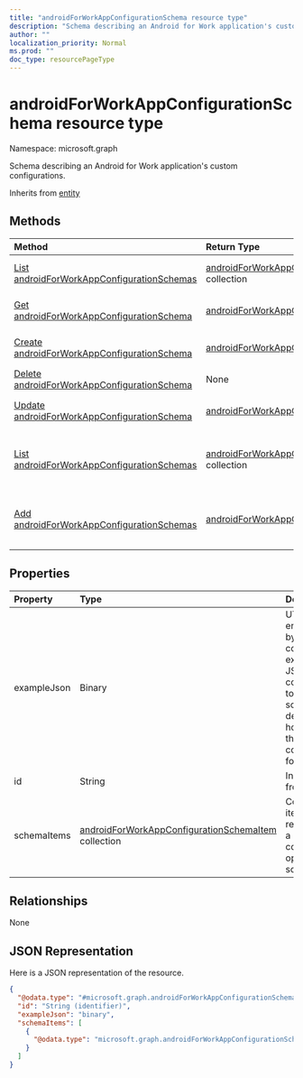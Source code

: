 ```yaml
---
title: "androidForWorkAppConfigurationSchema resource type"
description: "Schema describing an Android for Work application's custom configurations."
author: ""
localization_priority: Normal
ms.prod: ""
doc_type: resourcePageType
---
```


# androidForWorkAppConfigurationSchema resource type


Namespace: microsoft.graph

Schema describing an Android for Work application's custom configurations.


Inherits from [entity](../resources/entity.md)

## Methods
|Method|Return Type|Description|
|:---|:---|:---|
|[List androidForWorkAppConfigurationSchemas](../api/androidforworkappconfigurationschema-list.md)|[androidForWorkAppConfigurationSchema](../resources/androidforworkappconfigurationschema.md) collection|List properties and relationships of the [androidForWorkAppConfigurationSchema](../resources/androidforworkappconfigurationschema.md) objects.|
|[Get androidForWorkAppConfigurationSchema](../api/androidforworkappconfigurationschema-get.md)|[androidForWorkAppConfigurationSchema](../resources/androidforworkappconfigurationschema.md)|Read properties and relationships of the [androidForWorkAppConfigurationSchema](../resources/androidforworkappconfigurationschema.md) object.|
|[Create androidForWorkAppConfigurationSchema](../api/androidforworkappconfigurationschema-create.md)|[androidForWorkAppConfigurationSchema](../resources/androidforworkappconfigurationschema.md)|Create a new [androidForWorkAppConfigurationSchema](../resources/androidforworkappconfigurationschema.md) object.|
|[Delete androidForWorkAppConfigurationSchema](../api/androidforworkappconfigurationschema-delete.md)|None|Deletes a [androidForWorkAppConfigurationSchema](../resources/androidforworkappconfigurationschema.md).|
|[Update androidForWorkAppConfigurationSchema](../api/androidforworkappconfigurationschema-update.md)|[androidForWorkAppConfigurationSchema](../resources/androidforworkappconfigurationschema.md)|Update the properties of a [androidForWorkAppConfigurationSchema](../resources/androidforworkappconfigurationschema.md) object.|
|[List androidForWorkAppConfigurationSchemas](../api/intune-devices-devicemanagement-list-androidforworkappconfigurationschemas.md)|[androidForWorkAppConfigurationSchema](../resources/androidforworkappconfigurationschema.md) collection|Get the androidForWorkAppConfigurationSchemas from the androidForWorkAppConfigurationSchemas navigation property.|
|[Add androidForWorkAppConfigurationSchemas](../api/intune-devices-devicemanagement-post-androidforworkappconfigurationschemas.md)|[androidForWorkAppConfigurationSchema](../resources/androidforworkappconfigurationschema.md)|Add androidForWorkAppConfigurationSchemas by posting to the androidForWorkAppConfigurationSchemas collection.|

## Properties
|Property|Type|Description|
|:---|:---|:---|
|exampleJson|Binary|UTF8 encoded byte array containing example JSON string conforming to this schema that demonstrates how to set the configuration for this app|
|id|String| Inherited from [entity](../resources/entity.md)|
|schemaItems|[androidForWorkAppConfigurationSchemaItem](../resources/androidforworkappconfigurationschemaitem.md) collection|Collection of items each representing a named configuration option in the schema|

## Relationships
None

## JSON Representation
Here is a JSON representation of the resource.
<!-- {
  "blockType": "resource",
  "keyProperty": "id",
  "@odata.type": "microsoft.graph.androidForWorkAppConfigurationSchema",
  "baseType": "microsoft.graph.entity",
  "openType": false
}
-->
``` json
{
  "@odata.type": "#microsoft.graph.androidForWorkAppConfigurationSchema",
  "id": "String (identifier)",
  "exampleJson": "binary",
  "schemaItems": [
    {
      "@odata.type": "microsoft.graph.androidForWorkAppConfigurationSchemaItem"
    }
  ]
}
```

